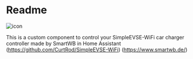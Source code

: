 # Readme

![icon](https://github.com/user-attachments/assets/00fcaadb-146a-4315-a86e-92e6b370ea0a)


This is a custom component to control your SimpleEVSE-WiFi car charger controller made by SmartWB in Home Assistant (https://github.com/CurtRod/SimpleEVSE-WiFi) (https://www.smartwb.de/)
